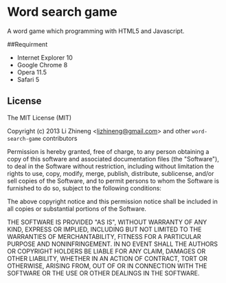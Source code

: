 # Word search game
A word game which programming with HTML5 and Javascript.

##Requirment
* Internet Explorer 10
* Google Chrome 8
* Opera 11.5
* Safari 5

## License
The MIT License (MIT)

Copyright (c) 2013 Li Zhineng &lt;lizhineng@gmail.com&gt; and other `word-search-game` contributors

Permission is hereby granted, free of charge, to any person obtaining a copy of this software and associated documentation files (the "Software"), to deal in the Software without restriction, including without limitation the rights to use, copy, modify, merge, publish, distribute, sublicense, and/or sell copies of the Software, and to permit persons to whom the Software is furnished to do so, subject to the following conditions:

The above copyright notice and this permission notice shall be included in all copies or substantial portions of the Software.

THE SOFTWARE IS PROVIDED "AS IS", WITHOUT WARRANTY OF ANY KIND, EXPRESS OR IMPLIED, INCLUDING BUT NOT LIMITED TO THE WARRANTIES OF MERCHANTABILITY, FITNESS FOR A PARTICULAR PURPOSE AND NONINFRINGEMENT. IN NO EVENT SHALL THE AUTHORS OR COPYRIGHT HOLDERS BE LIABLE FOR ANY CLAIM, DAMAGES OR OTHER LIABILITY, WHETHER IN AN ACTION OF CONTRACT, TORT OR OTHERWISE, ARISING FROM, OUT OF OR IN CONNECTION WITH THE SOFTWARE OR THE USE OR OTHER DEALINGS IN THE SOFTWARE.